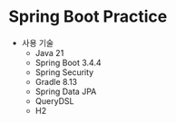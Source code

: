 # Spring Boot Practice

- 사용 기술
  - Java 21
  - Spring Boot 3.4.4
  - Spring Security
  - Gradle 8.13
  - Spring Data JPA
  - QueryDSL
  - H2
